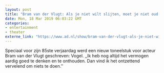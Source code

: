 ```yaml
---
layout: post
title: "Bram van der Vlugt: Als je niet wilt slijten, moet je niet oud willen worden"
date: Mon, 18 Mar 2019 06:03:22 GMT
categories: 
- entertainment 
- theater 
externe_link: "https://www.ad.nl/show/bram-van-der-vlugt-als-je-niet-wilt-slijten-moet-je-niet-oud-willen-worden~a7864aa9/"
---
```


Speciaal voor zijn 85ste verjaardag werd een nieuw toneelstuk voor acteur Bram van der Vlugt geschreven: Vogel. ,,Ik heb nog altijd het vermogen aardig goed te denken en te onthouden. Dan vind ik het ontzettend vervelend om niets te doen.’’
